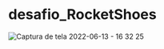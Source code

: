 # desafio_RocketShoes
![Captura de tela 2022-06-13 - 16 32 25](https://user-images.githubusercontent.com/105730551/173847931-218a5f46-47d5-40bd-ad0f-5601d94dd8e3.png)

